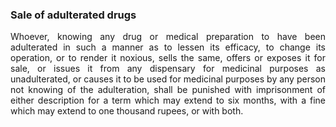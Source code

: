 ### Sale of adulterated drugs
<div style="text-align: justify">

Whoever, knowing any drug or medical preparation to have been adulterated in such a manner as to lessen its efficacy, to change its operation, or to render it noxious, sells the same, offers or exposes it for sale, or issues it from any dispensary for medicinal purposes as unadulterated, or causes it to be used for medicinal purposes by any person not knowing of the adulteration, shall be punished with imprisonment of either description for a term which may extend to six months, with a fine which may extend to one thousand rupees, or with both.

</div>
